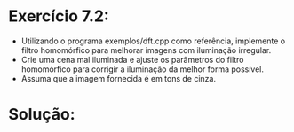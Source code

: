 # Exercício 7.2:
 - Utilizando o programa exemplos/dft.cpp como referência, implemente o filtro homomórfico para melhorar imagens com iluminação irregular.
 - Crie uma cena mal iluminada e ajuste os parâmetros do filtro homomórfico para corrigir a iluminação da melhor forma possível.
 - Assuma que a imagem fornecida é em tons de cinza.  

# Solução:
